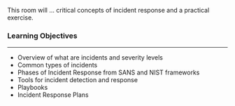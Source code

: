 
This room will ... critical concepts of incident response and a practical exercise.

### Learning Objectives
------
- Overview of what are incidents and severity levels
- Common types of incidents
- Phases of Incident Response from SANS and NIST frameworks
- Tools for incident detection and response 
- Playbooks
- Incident Response Plans
